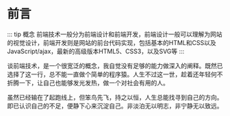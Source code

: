 # 前言

::: tip 概念
前端技术一般分为前端设计和前端开发，前端设计一般可以理解为网站的视觉设计，前端开发则是网站的前台代码实现，包括基本的HTML和CSS以及JavaScript/ajax，最新的高级版本HTML5、CSS3，以及SVG等
:::

谈前端技术，是一个很宽泛的概念，我自觉没有足够的能力做深入的阐释。既然已选择了这一行，总不能一直做个简单的程序猿。人生不过这一世，趁着还年轻何不折腾一下，让自己也能够发光发热，做一个对社会有用的人。

虽然已经输在了起跑线上，但笨鸟先飞，持之以恒，人生总能找寻到自己的方向。即已认识自己的不足，便静下心来沉淀自己。非淡泊无以明志，非宁静无以致远。